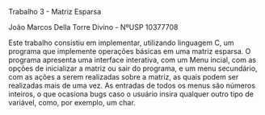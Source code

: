 Trabalho 3  - Matriz Esparsa

João Marcos Della Torre Divino  - NºUSP 10377708

Este trabalho consistiu em implementar, utilizando 
linguagem C, um programa que implemente operações
básicas em uma matriz esparsa.
     O programa apresenta uma interface interativa, com
um Menu incial, com as opções de inicializar a matriz 
ou sair do programa, e um menu secundário, com as
ações a serem realizadas sobre a matriz, as quais 
podem ser realizadas mais de uma vez.
     As entradas de todos os menus são números
inteiros, o que ocasiona bugs caso o usuário insira 
qualquer outro tipo de variável, como, por exemplo,
um char.
